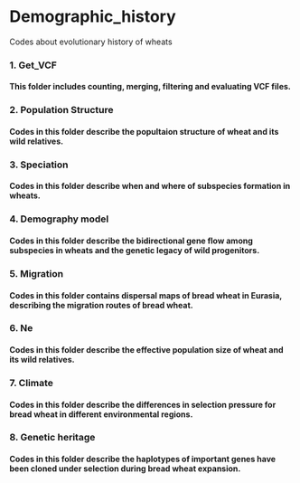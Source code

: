 # Demographic_history
Codes about evolutionary history of wheats

### 1. Get_VCF
#### This folder includes counting, merging, filtering and evaluating VCF files.

### 2. Population Structure
#### Codes in this folder describe the popultaion structure of wheat and its wild relatives.

### 3. Speciation
#### Codes in this folder describe when and where of subspecies formation in wheats.

### 4. Demography model
#### Codes in this folder describe the bidirectional gene flow among subspecies in wheats and the genetic legacy of wild progenitors.

### 5. Migration
#### Codes in this folder contains dispersal maps of bread wheat in Eurasia, describing the migration routes of bread wheat.

### 6. Ne
#### Codes in this folder describe the effective population size of wheat and its wild relatives.

### 7. Climate
#### Codes in this folder describe the differences in selection pressure for bread wheat in different environmental regions.

### 8. Genetic heritage
#### Codes in this folder describe the haplotypes of important genes have been cloned under selection during bread wheat expansion.
